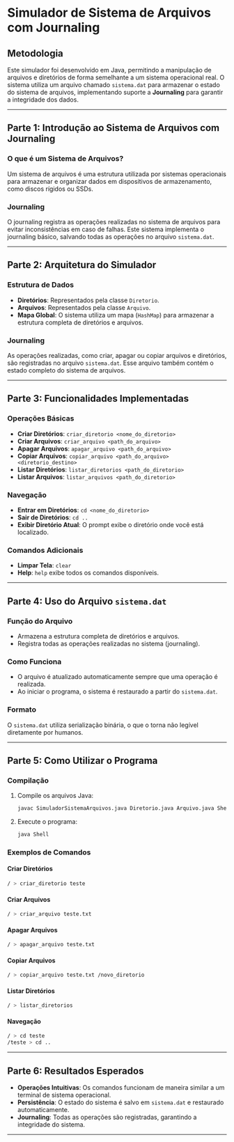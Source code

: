 
# Simulador de Sistema de Arquivos com Journaling

## **Metodologia**

Este simulador foi desenvolvido em Java, permitindo a manipulação de arquivos e diretórios de forma semelhante a um sistema operacional real. O sistema utiliza um arquivo chamado `sistema.dat` para armazenar o estado do sistema de arquivos, implementando suporte a **Journaling** para garantir a integridade dos dados.

---

## **Parte 1: Introdução ao Sistema de Arquivos com Journaling**

### **O que é um Sistema de Arquivos?**
Um sistema de arquivos é uma estrutura utilizada por sistemas operacionais para armazenar e organizar dados em dispositivos de armazenamento, como discos rígidos ou SSDs.

### **Journaling**
O journaling registra as operações realizadas no sistema de arquivos para evitar inconsistências em caso de falhas. Este sistema implementa o journaling básico, salvando todas as operações no arquivo `sistema.dat`.

---

## **Parte 2: Arquitetura do Simulador**

### **Estrutura de Dados**
- **Diretórios**: Representados pela classe `Diretorio`.
- **Arquivos**: Representados pela classe `Arquivo`.
- **Mapa Global**: O sistema utiliza um mapa (`HashMap`) para armazenar a estrutura completa de diretórios e arquivos.

### **Journaling**
As operações realizadas, como criar, apagar ou copiar arquivos e diretórios, são registradas no arquivo `sistema.dat`. Esse arquivo também contém o estado completo do sistema de arquivos.

---

## **Parte 3: Funcionalidades Implementadas**

### **Operações Básicas**
- **Criar Diretórios**: `criar_diretorio <nome_do_diretorio>`
- **Criar Arquivos**: `criar_arquivo <path_do_arquivo>`
- **Apagar Arquivos**: `apagar_arquivo <path_do_arquivo>`
- **Copiar Arquivos**: `copiar_arquivo <path_do_arquivo> <diretorio_destino>`
- **Listar Diretórios**: `listar_diretorios <path_do_diretorio>`
- **Listar Arquivos**: `listar_arquivos <path_do_diretorio>`

### **Navegação**
- **Entrar em Diretórios**: `cd <nome_do_diretorio>`
- **Sair de Diretórios**: `cd ..`
- **Exibir Diretório Atual**: O prompt exibe o diretório onde você está localizado.

### **Comandos Adicionais**
- **Limpar Tela**: `clear`
- **Help**: `help` exibe todos os comandos disponíveis.

---

## **Parte 4: Uso do Arquivo `sistema.dat`**

### **Função do Arquivo**
- Armazena a estrutura completa de diretórios e arquivos.
- Registra todas as operações realizadas no sistema (journaling).

### **Como Funciona**
- O arquivo é atualizado automaticamente sempre que uma operação é realizada.
- Ao iniciar o programa, o sistema é restaurado a partir do `sistema.dat`.

### **Formato**
O `sistema.dat` utiliza serialização binária, o que o torna não legível diretamente por humanos.

---

## **Parte 5: Como Utilizar o Programa**

### **Compilação**
1. Compile os arquivos Java:
   ```bash
   javac SimuladorSistemaArquivos.java Diretorio.java Arquivo.java Shell.java
   ```

2. Execute o programa:
   ```bash
   java Shell
   ```

### **Exemplos de Comandos**

#### **Criar Diretórios**
```bash
/ > criar_diretorio teste
```

#### **Criar Arquivos**
```bash
/ > criar_arquivo teste.txt
```

#### **Apagar Arquivos**
```bash
/ > apagar_arquivo teste.txt
```

#### **Copiar Arquivos**
```bash
/ > copiar_arquivo teste.txt /novo_diretorio
```

#### **Listar Diretórios**
```bash
/ > listar_diretorios
```

#### **Navegação**
```bash
/ > cd teste
/teste > cd ..
```

---

## **Parte 6: Resultados Esperados**

- **Operações Intuitivas**: Os comandos funcionam de maneira similar a um terminal de sistema operacional.
- **Persistência**: O estado do sistema é salvo em `sistema.dat` e restaurado automaticamente.
- **Journaling**: Todas as operações são registradas, garantindo a integridade do sistema.

---


